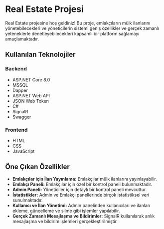 # Real Estate Projesi

Real Estate projesine hoş geldiniz! Bu proje, emlakçıların mülk ilanlarını yönetebilecekleri ve yöneticilerin sistemi geniş özellikler ve gerçek zamanlı yeteneklerle denetleyebilecekleri kapsamlı bir platform sağlamayı amaçlamaktadır.

## Kullanılan Teknolojiler

### Backend

- ASP.NET Core 8.0
- MSSQL
- Dapper
- ASP.NET Web API
- JSON Web Token
- C#
- SignalR
- Swagger

### Frontend

- HTML
- CSS
- JavaScript

## Öne Çıkan Özellikler

- **Emlakçılar için İlan Yayınlama:** Emlakçılar mülk ilanlarını yayınlayabilir.
- **Emlakçı Paneli:** Emlakçılar için özel bir kontrol paneli bulunmaktadır.
- **Admin Paneli:** Yöneticiler için detaylı bir kontrol paneli mevcuttur.
- **İstatistikler:** Admin ve Emlakçı panellerinde birçok istatistiksel veri sunulmaktadır.
- **Kullanıcı ve İlan Yönetimi:** Admin panelinden kullanıcıları ve ilanları ekleme, güncelleme ve silme gibi işlemler yapılabilir.
- **Gerçek Zamanlı Mesajlaşma ve Bildirimler:** SignalR kullanılarak anlık mesajlaşma ve bildirim işlemleri gerçekleştirilmiştir.
